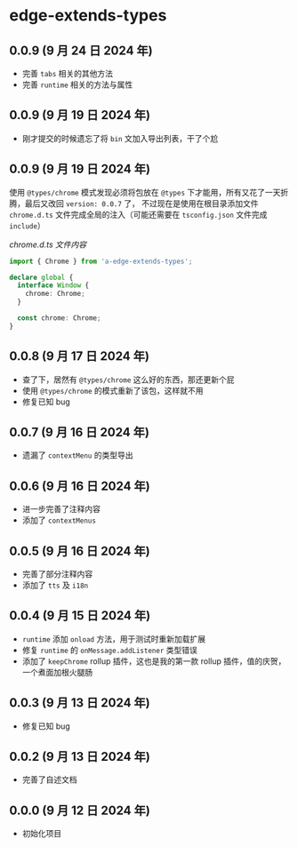 # edge-extends-types

## 0.0.9 (9 月 24 日 2024 年)

- 完善 `tabs` 相关的其他方法
- 完善 `runtime` 相关的方法与属性

## 0.0.9 (9 月 19 日 2024 年)

- 刚才提交的时候遗忘了将 `bin` 文加入导出列表，干了个尬

## 0.0.9 (9 月 19 日 2024 年)

使用 `@types/chrome` 模式发现必须将包放在 `@types` 下才能用，所有又花了一天折腾，最后又改回 `version: 0.0.7` 了，
不过现在是使用在根目录添加文件 `chrome.d.ts` 文件完成全局的注入（可能还需要在 `tsconfig.json` 文件完成 `include`）

_chrome.d.ts 文件内容_

```ts
import { Chrome } from 'a-edge-extends-types';

declare global {
  interface Window {
    chrome: Chrome;
  }

  const chrome: Chrome;
}
```

## 0.0.8 (9 月 17 日 2024 年)

- 查了下，居然有 `@types/chrome` 这么好的东西，那还更新个屁
- 使用 `@types/chrome` 的模式重新了该包，这样就不用
- 修复已知 bug

## 0.0.7 (9 月 16 日 2024 年)

- 遗漏了 `contextMenu` 的类型导出

## 0.0.6 (9 月 16 日 2024 年)

- 进一步完善了注释内容
- 添加了 `contextMenus`

## 0.0.5 (9 月 16 日 2024 年)

- 完善了部分注释内容
- 添加了 `tts` 及 `i18n`

## 0.0.4 (9 月 15 日 2024 年)

- `runtime` 添加 `onload` 方法，用于测试时重新加载扩展
- 修复 `runtime` 的 `onMessage.addListener` 类型错误
- 添加了 `keepChrome` rollup 插件，这也是我的第一款 rollup 插件，值的庆贺，一个煮面加根火腿肠

## 0.0.3 (9 月 13 日 2024 年)

- 修复已知 bug

## 0.0.2 (9 月 13 日 2024 年)

- 完善了自述文档

## 0.0.0 (9 月 12 日 2024 年)

- 初始化项目
